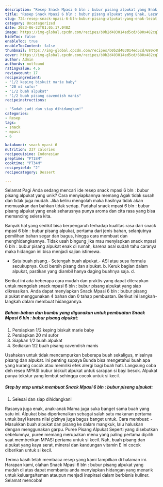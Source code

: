 ```yaml
---
description: "Resep Snack Mpasi 6 bln : bubur pisang alpukat yang Enak, Lezat"
title: "Resep Snack Mpasi 6 bln : bubur pisang alpukat yang Enak, Lezat"
slug: 724-resep-snack-mpasi-6-bln-bubur-pisang-alpukat-yang-enak-lezat
category: Uncategorized
date: 2023-06-22T01:05:17.048Z
image: https://img-global.cpcdn.com/recipes/b0b2d403014ed5cd/680x482cq70/snack-mpasi-6-bln-bubur-pisang-alpukat-foto-resep-utama.jpg
hideToc: false
enableToc: true
enableTocContent: false
thumbnail: https://img-global.cpcdn.com/recipes/b0b2d403014ed5cd/680x482cq70/snack-mpasi-6-bln-bubur-pisang-alpukat-foto-resep-utama.jpg
cover: https://img-global.cpcdn.com/recipes/b0b2d403014ed5cd/680x482cq70/snack-mpasi-6-bln-bubur-pisang-alpukat-foto-resep-utama.jpg
author: Admin
authorAv: notfound
ratingvalue: 4.6
reviewcount: 17
recipeingredient:
- "1/2 keping biskuit marie baby"
- "20 ml sufor"
- "1/2 buah alpukat"
- "1/2 buah pisang cavendish manis"
recipeinstructions:

- "Sudah jadi dan siap dihidangkan!"
categories:
- Resep
tags:
- snack
- mpasi
- 6

katakunci: snack mpasi 6 
nutrition: 237 calories
recipecuisine: Indonesian
preptime: "PT18M"
cooktime: "PT34M"
recipeyield: "2"
recipecategory: Dessert

---
```



Selamat Pagi Anda sedang mencari ide resep snack mpasi 6 bln : bubur pisang alpukat yang unik? Cara menyiapkannya memang Agak tidak susah dan tidak juga mudah. Jika keliru mengolah maka hasilnya tidak akan memuaskan dan bahkan tidak sedap. Padahal snack mpasi 6 bln : bubur pisang alpukat yang enak seharusnya punya aroma dan cita rasa yang bisa memancing selera kita.


Banyak hal yang sedikit bisa berpengaruh terhadap kualitas rasa dari snack mpasi 6 bln : bubur pisang alpukat, pertama dari jenis bahan, selanjutnya pemilihan bahan segar dan bagus, hingga cara membuat dan menghidangkannya. Tidak usah bingung jika mau menyiapkan snack mpasi 6 bln : bubur pisang alpukat enak di rumah, karena asal sudah tahu caranya maka hidangan ini bisa menjadi sajian istimewa.

- Satu buah pisang.- Setengah buah alpukat.- ASI atau susu formula secukupnya. Cuci bersih pisang dan alpukat. b. Keruk bagian dalam alpukat, pastikan yang diambil hanya daging buahnya saja. d.


Berikut ini ada beberapa cara mudah dan praktis yang dapat diterapkan untuk mengolah snack mpasi 6 bln : bubur pisang alpukat yang siap dikreasikan. Anda dapat menyiapkan Snack Mpasi 6 bln : bubur pisang alpukat menggunakan 4 bahan dan 0 tahap pembuatan. Berikut ini langkah-langkah dalam membuat hidangannya.

<!--inarticleads1-->

##### Bahan-bahan dan bumbu yang digunakan untuk pembuatan Snack Mpasi 6 bln : bubur pisang alpukat:

1. Persiapkan 1/2 keping biskuit marie baby
1. Persiapkan 20 ml sufor
1. Siapkan 1/2 buah alpukat
1. Sediakan 1/2 buah pisang cavendish manis


Usahakan untuk tidak mencampurkan beberapa buah sekaligus, misalnya pisang dan alpukat. Ini penting supaya Bunda bisa mengetahui buah apa yang kurang cocok atau memiliki efek alergi bagi buah hati. Langsung coba deh resep MPASI bubur biskuit alpukat untuk sarapan si bayi besok. Alpukat punya tekstur yang lembut sehingga cocok untuk si kecil. 

<!--inarticleads2-->

##### Step by step untuk membuat Snack Mpasi 6 bln : bubur pisang alpukat:


1. Selesai dan siap dihidangkan!

Rasanya juga enak, anak-anak Mama juga suka banget sama buah yang satu ini. Alpukat bisa diperkenalkan sebagai salah satu makanan pertama untuk bayi karena nilai gizinya juga bagus banget untuk. Cara membuat: - Masukkan buah alpukat dan pisang ke dalam mangkuk, lalu haluskan dengan menggunakan garpu. Puree Pisang Alpukat Seperti yang disebutkan sebelumnya, puree memang merupakan menu yang paling pertama dipilih saat memberikan MPASI pertama untuk si kecil. Nah, buah pisang dan alpukat yang kaya serat, mineral dan kandungan vitamin E ini cocok diberikan untuk si kecil. 

Terima kasih telah membaca resep yang kami tampilkan di halaman ini. Harapan kami, olahan Snack Mpasi 6 bln : bubur pisang alpukat yang mudah di atas dapat membantu anda menyiapkan hidangan yang menarik untuk keluarga/teman ataupun menjadi inspirasi dalam berbisnis kuliner. Selamat mencoba!
